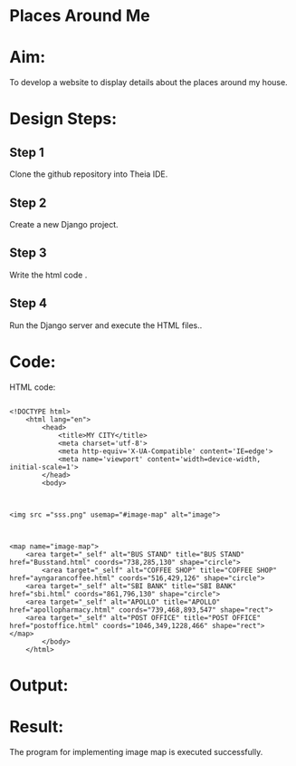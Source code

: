 # Places Around Me
# Aim:
To develop a website to display details about the places around my house.

# Design Steps:
## Step 1
Clone the github repository into Theia IDE.
## Step 2
Create a new Django project.
## Step 3
Write the html code .
## Step 4
Run the Django server and execute the HTML files..

# Code:
HTML code:
```

<!DOCTYPE html>
    <html lang="en">
        <head>
            <title>MY CITY</title>
            <meta charset='utf-8'>
            <meta http-equiv='X-UA-Compatible' content='IE=edge'>
            <meta name='viewport' content='width=device-width, initial-scale=1'>  
        </head>
        <body>



<img src ="sss.png" usemap="#image-map" alt="image">



<map name="image-map">
    <area target="_self" alt="BUS STAND" title="BUS STAND" href="Busstand.html" coords="738,285,130" shape="circle">
        <area target="_self" alt="COFFEE SHOP" title="COFFEE SHOP" href="ayngarancoffee.html" coords="516,429,126" shape="circle">
    <area target="_self" alt="SBI BANK" title="SBI BANK" href="sbi.html" coords="861,796,130" shape="circle">
    <area target="_self" alt="APOLLO" title="APOLLO" href="apollopharmacy.html" coords="739,468,893,547" shape="rect">
    <area target="_self" alt="POST OFFICE" title="POST OFFICE" href="postoffice.html" coords="1046,349,1228,466" shape="rect">
</map>
        </body>
    </html>
```



# Output:

# Result:
 The program for implementing image map is executed successfully.
